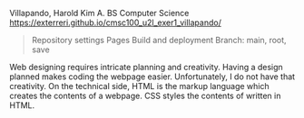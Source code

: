 Villapando, Harold Kim A.
BS Computer Science
https://exterreri.github.io/cmsc100_u2l_exer1_villapando/

> Repository settings
> Pages
> Build and deployment
> Branch: main, root, save

Web designing requires intricate planning and creativity. Having a design planned makes coding the webpage easier. Unfortunately, I do not have that creativity.
On the technical side, HTML is the markup language which creates the contents of a webpage. CSS styles the contents of written in HTML.
